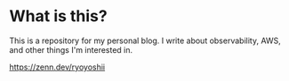 # What is this?

This is a repository for my personal blog. I write about observability, AWS, and other things I'm interested in.  

https://zenn.dev/ryoyoshii